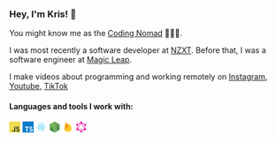 ### Hey, I'm Kris! 🌴

You might know me as the <a href="https://www.instagram.com/acodingnomad">Coding Nomad</a> 👩🏻‍💻.


I was most recently a software developer at <a href="https://nzxt.com/" target="_blank" rel="noreferrer noopener">NZXT</a>. Before that, I was a software engineer at <a href="https://www.magicleap.com/en-us/" target="_blank" rel="noreferrer noopener">Magic Leap</a>.

I make videos about programming and working remotely on <a href="https://www.instagram.com/acodingnomad">Instagram</a>, <a href="https://www.youtube.com/c/acodingnomad">Youtube</a>, <a href="tiktok.com/@coding_nomadd">TikTok</a>


#### Languages and tools I work with:

<code><img height="20" src="https://raw.githubusercontent.com/github/explore/80688e429a7d4ef2fca1e82350fe8e3517d3494d/topics/javascript/javascript.png"></code>
<code><img height="20" src="https://raw.githubusercontent.com/github/explore/80688e429a7d4ef2fca1e82350fe8e3517d3494d/topics/typescript/typescript.png"></code>
<code><img height="20" src="https://raw.githubusercontent.com/github/explore/80688e429a7d4ef2fca1e82350fe8e3517d3494d/topics/react/react.png"></code>
<code><img height="20" src="https://raw.githubusercontent.com/github/explore/80688e429a7d4ef2fca1e82350fe8e3517d3494d/topics/nodejs/nodejs.png"></code>
<code><img height="20" src="https://raw.githubusercontent.com/github/explore/80688e429a7d4ef2fca1e82350fe8e3517d3494d/topics/firebase/firebase.png"></code>
<code><img height="20" src="https://raw.githubusercontent.com/github/explore/5c058a388828bb5fde0bcafd4bc867b5bb3f26f3/topics/graphql/graphql.png"></code>

